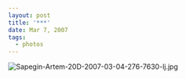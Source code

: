 ```yaml
---
layout: post
title: '***'
date: Mar 7, 2007
tags:
  - photos
---
```


![Sapegin-Artem-20D-2007-03-04-276-7630-lj.jpg](upload://Sapegin-Artem-20D-2007-03-04-276-7630-lj.jpg)
